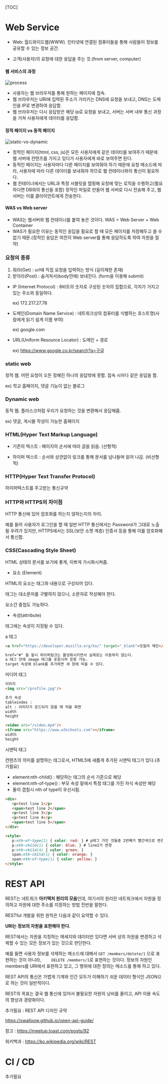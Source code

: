 [TOC]





# Web Service

- Web: 월드와이드웹(WWW). 인터넷에 연결된 컴퓨터들을 통해 사람들이 정보를 공유할 수 있는 정보 공간.

- 고객(사용자)의 요청에 대한 응답을 주는 것.(from server, computer)



#### 웹 서비스의 과정

![process](img/Web.png)

- 사용자는 웹 브라우저를 통해 원하는 페이지에 접속.
- 웹 브라우저는 URI에 입력된 주소가 가리키는 DNS에 요청을 보내고, DNS는 도메인을 IP로 변경하여 응답함.
- 웹 브라우저는 다시 응답받은 해당 ip로 요청을 보내고, 서버는 서버 내부 통신 과정을 거쳐 사용자에게 데이터를 응답함.



#### 정적 페이지 vs 동적 페이지

![static-vs-dynamic](img/static-vs-dynamic.png)

- 정적인 페이지(html, css, js)은 모든 사용자에게 같은 데이터를 보여주기 때문에 웹 서버에 컨텐츠를 가지고 있다가 사용자에게 바로 보여주면 된다.
- 동적인 페이지는 사용자마다 다른 페이지를 보여줘야 하기 때문에 요청 메소드에 따라, 사용자에 따라 다른 데이터를 보내줘야 하므로 웹 컨테이너와의 통신이 필요하다.
- 웹 컨테이너에서는 URL과 특정 서블릿을 맵핑해 요청에 맞는 로직을 수행하고(필요하다면 DB와의 통신을 포함) 정적인 파일로 만들어 웹 서버로 다시 전송해 주고, 웹 서버는 이를 클라이언트에게 전송한다.



#### WAS vs Web server

- WAS는 웹서버와 웹 컨테이너를 붙여 놓은 것이다. WAS = Web Server + Web Container
- WAS가 필요한 이유는 동적인 응답을 필요로 할 때 모든 페이지를 저장해두고 쓸 수 없기 때문.(정적인 응답은 여전히 Web server를 통해 응답하도록 하여 자원을 절약)





### 요청의 종류

1. 줘라(Get) : url에 직접 요청을 입력하는 방식 (길이제한 존재)
2. 받아라(Post) : 숨겨져서(body안에) 보내진다. (form을 이용해 submit)



- IP (Internet Protocol) : 8비트의 숫자로 구성된 숫자의 집합으로, 각자가 가지고 있는 주소와 동일하다.

  ex) 172.217.27.78

  

- 도메인(Domain Name Service) : 네트워크상의 컴퓨터를 식별하는 호스트명(사람에게 읽기 쉽게 이름 부여)

  ex) google.com

  

- URL(Uniform Resource Locator) : 도메인 + 경로

  ex) https://www.google.co.kr/search?q=구글



### static web

정적 웹. 어떤 요청이 오든 정해진 하나의 응답밖에 못함. 접속 시마다 같은 응답을 함. 

ex) 학교 홈페이지, 댓글 기능이 없는 블로그



### Dynamic web

동적 웹.  플라스크처럼 우리가 요청하는 것을 변환해서 응답해줌.

ex) 댓글, 게시물 작성이 가능한 홈페이지



### HTML(Hyper Text Markup Language)

- 기존의 텍스트 : 페이지의 순서에 따라 글을 읽음. (선형적)

- 하이퍼 텍스트 : 순서와 상관없이 링크를 통해 문서를 넘나들며 읽어 나감. (비선형적)



### HTTP(Hyper Text Transfer Protocol)

하이퍼텍스트를 주고받는 통신규약



### HTTP와 HTTPS의 차이점

HTTP 통신에 있어 암호화를 하는지 않하는지의 차이.

예를 들어 사용자가 로그인을 할 때 일반 HTTP 통신에서는 Password가 그대로 노출될 우려가 있지만, HTTPS에서는 SSL(보안 소켓 계층) 인증서 등을 통해 이를 암호화해서 통신함.



### CSS(Cascading Style Sheet)

HTML 상태의 문서를 보기에 좋게, 이쁘게 가시화시켜줌.



- 요소 (Element)

HTML의 요소는 태그와 내용으로 구성되어 있다.

태그는 대소문자를 구별하지 않으나, 소문자로 작성해야 한다.

요소간 중첩도 가능하다.



- 속성(attribute)

태그에는 속성이 지정될 수 있다.



a 태그

```html
<a href="https://developer.mozilla.org/ko/" target="_blank">모질라 재단</a>

href="#" 을 할시 하이퍼링크는 활성화시키면서 실제로는 이동하지 않는다.
a 태그 안에 image 태그를 포함시켜 응용 가능.
target 속성에 blank를 추가하면 새 창에 띄울 수 있다.
```



미디어 태그

``` html
이미지
<img src="/profile.jpg"/>

추가 속성
tableindex :
alt : 이미지가 로드되지 않을 때 띄울 화면
width
height

<video src="/video.mp4"/>
<iframe src="https://www.w3schools.com"></iframe>
width
height
```



시맨틱 태그

컨텐츠의 의미를 설명하는 태그로서, HTML5에 새롭게 추가된 시맨틱 태그가 있다.(추가필요)



- element:nth-child() : 해당하는 태그의 순서 기준으로 해당
- element:nth-of-type() : 부모 속성 밑에서 특정 태그를 가진 자식 속성만 해당
- 둘이 겹칠시 nth of type이 우선시됨.



```html
<div>
   <p>test line 1</p>
   <span>test line 2</span>
   <p>test line 3</p>
   <p>test line 4</p>
   <span>test line 5</span>
</div>

<style>
   p:nth-of-type(2) { color: red; } # p태그 가진 것들중 2번째가 빨간색으로 변경 line3
   p:nth-child(2) { color: blue; } # line2가 변경 
   p:nth-child(4) { color: green; }
   span:nth-child(1) { color: orange; }
   span:nth-of-type(1) { color: yellow; }
</style>
```



# REST API

REST는 네트워크 **아키텍처 원리의 모음**인데, 여기서의 원리란 네트워크에서 자원을 정의하고 자원에 대한 주소를 지정하는 방법 전반을 말한다.



RESTful 개발을 위한 원칙은 다음과 같이 요약할 수 있다.



**URI는 정보의 자원을 표현해야 한다.** 

REST에서는 자원을 지칭하는 메세지와 데이터만 있다면 서버 상의 자원을 변경하고 삭제할 수 있는 모든 정보가 있는 것으로 판단한다.

예를 들면 사용자 정보를 삭제하는 메소드에 대해서 `GET /members/delete/1` 으로 표현하는 것이 아니라, `    DELETE /members/1`로 표현하는 것이다. 정보의 자원인 members를 URI에서 표현하고 있고, 그 행위에 대한 정의는 메소드를 통해 하고 있다.



REST API의 통신은 가볍게 기계와 인간 모두가 이해하기 쉬운 데이터 형식인 JSON으로 하는 것이 일반적이다.



REST의 목표는 결국 웹 통신에 있어서 불필요한 자원의 낭비를 줄이고, API 이용 속도의 향상과 경량화이다.



추가필요 : REST API 디자인 규약

https://swalloow.github.io/open-api-guide/



참고 :  https://meetup.toast.com/posts/92

위키백과 : https://ko.wikipedia.org/wiki/REST



# CI / CD

추가필요